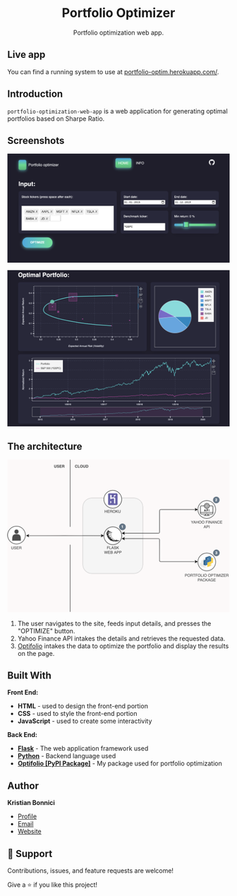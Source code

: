 <h1 align="center">Portfolio Optimizer</h1>

<p align="center">Portfolio optimization web app.</p>

## Live app

You can find a running system to use at [portfolio-optim.herokuapp.com/](https://portfolio-optim.herokuapp.com/).

## Introduction
`portfolio-optimization-web-app` is a web application for generating optimal portfolios based on Sharpe Ratio.


## Screenshots

<p align="center">
  <img src="https://github.com/kristianbonnici/portfolio-optimization-web-app/blob/master/portfoliodash/static/images/Screenshot1.png?raw=true" width="800" />
</p>
<p align="center">
  <img src="https://github.com/kristianbonnici/portfolio-optimization-web-app/blob/master/portfoliodash/static/images/Screenshot2.png?raw=true" width="800" />
</p>

## The architecture

<p align="center">
  <img src="https://github.com/kristianbonnici/portfolio-optimization-web-app/blob/master/portfoliodash/static/images/Portfolio-Optimizer-Architecture.drawio.png?raw=true" width="800" />
</p>

1. The user navigates to the site, feeds input details, and presses the "OPTIMIZE" button.
2. Yahoo Finance API intakes the details and retrieves the requested data.
3. [Optifolio](https://github.com/kristianbonnici/optifolio) intakes the data to optimize the portfolio and display the results on the page.

## Built With

**Front End:**
- **HTML** - used to design the front-end portion
- **CSS** - used to style the front-end portion
- **JavaScript** - used to create some interactivity

**Back End:**
- **[Flask](https://flask.palletsprojects.com/en/2.0.x/)** - The web application framework used
- **[Python](https://www.python.org/)** - Backend language used
- **[Optifolio [PyPI Package]](https://github.com/kristianbonnici/optifolio)** - My package used for portfolio optimization

## Author

**Kristian Bonnici**

- [Profile](https://github.com/kristianbonnici)
- [Email](mailto:kristian.bonnici@aalto.fi)
- [Website](https://kristianbonnici.github.io/)

## 🤝 Support

Contributions, issues, and feature requests are welcome!

Give a ⭐️ if you like this project!
